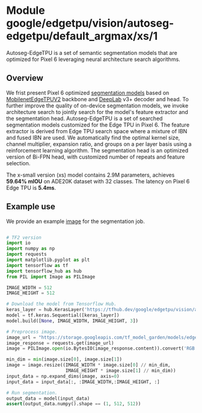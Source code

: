 # Module google/edgetpu/vision/autoseg-edgetpu/default_argmax/xs/1

Autoseg-EdgeTPU is a set of semantic segmentation models that are optimized for
Pixel 6 leveraging neural architecture search algorithms.

<!-- asset-path: internal -->
<!-- task: image-segmentation -->
<!-- fine-tunable: false -->
<!-- format: saved_model_2 -->
<!-- dataset: ade20k -->

## Overview

We frist present Pixel 6 optimized
[segmentation models](https://tfhub.dev/google/collections/deeplab-edgetpu/1)
based on
[MobilenetEdgeTPUV2](https://tfhub.dev/google/collections/mobilenet-edgetpu-v2/1)
backbone and [DeepLab](https://arxiv.org/pdf/1802.02611.pdf) v3+ decoder and
head. To further improve the quality of on-device segmentation models, we invoke
architecture search to jointly search for the model's feature extractor and the
segmentation head. Autoseg-EdgeTPU is a set of searched segmentation models
customized for the Edge TPU in Pixel 6. The feature extractor is derived from
Edge TPU search space where a mixture of IBN and fused IBN are used. We
automatically find the optimal kernel size, channel multiplier, expansion ratio,
and groups on a per layer basis using a reinforcement learning algorithm. The
segmentation head is an optimized version of Bi-FPN head, with customized number
of repeats and feature selection.

The x-small version (xs) model contains 2.9M parameters, achieves **59.64%
mIOU** on ADE20K dataset with 32 classes. The latency on Pixel 6 Edge TPU is
**5.4ms**.

## Example use

We provide an example
[image](https://storage.googleapis.com/tf_model_garden/models/edgetpu/images/ADE_train_00016869.jpeg)
for the segmentation job.

```python

# TF2 version
import io
import numpy as np
import requests
import matplotlib.pyplot as plt
import tensorflow as tf
import tensorflow_hub as hub
from PIL import Image as PILImage

IMAGE_WIDTH = 512
IMAGE_HEIGHT = 512

# Download the model from Tensorflow Hub.
keras_layer = hub.KerasLayer('https://tfhub.dev/google/edgetpu/vision/autoseg-edgetpu/default_argmax/xs/1')
model = tf.keras.Sequential([keras_layer])
model.build([None, IMAGE_WIDTH, IMAGE_HEIGHT, 3])

# Preprocess image.
image_url = "https://storage.googleapis.com/tf_model_garden/models/edgetpu/images/ADE_train_00016869.jpeg"
image_response = requests.get(image_url)
image = PILImage.open(io.BytesIO(image_response.content)).convert('RGB')

min_dim = min(image.size[0], image.size[1])
image = image.resize((IMAGE_WIDTH * image.size[0] // min_dim,
                      IMAGE_HEIGHT * image.size[1] // min_dim))
input_data = np.expand_dims(image, axis=0)
input_data = input_data[:, :IMAGE_WIDTH,:IMAGE_HEIGHT, :]

# Run segmentation.
output_data = model(input_data)
assert(output_data.numpy().shape == (1, 512, 512))
```
